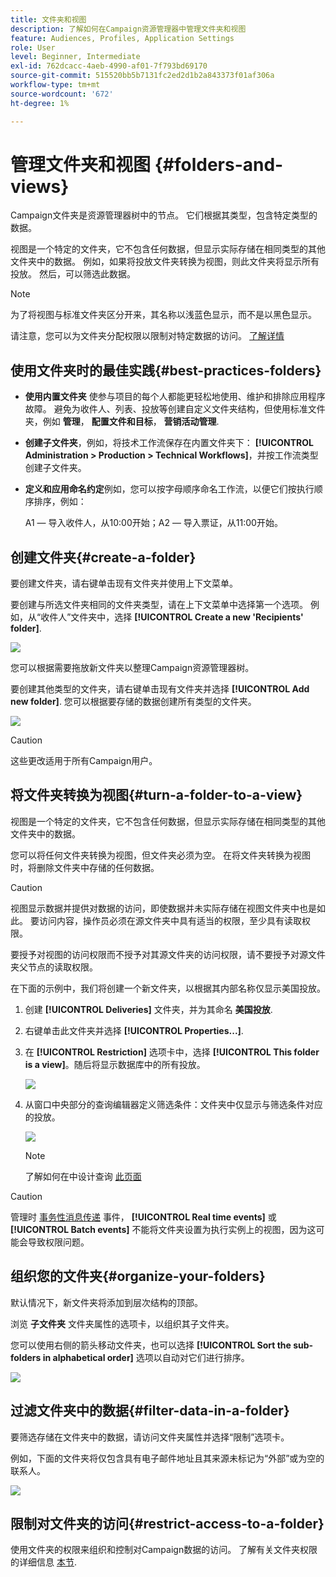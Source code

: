 ```yaml
---
title: 文件夹和视图
description: 了解如何在Campaign资源管理器中管理文件夹和视图
feature: Audiences, Profiles, Application Settings
role: User
level: Beginner, Intermediate
exl-id: 762dcacc-4aeb-4990-af01-7f793bd69170
source-git-commit: 515520bb5b7131fc2ed2d1b2a843373f01af306a
workflow-type: tm+mt
source-wordcount: '672'
ht-degree: 1%

---
```


# 管理文件夹和视图 {#folders-and-views}

Campaign文件夹是资源管理器树中的节点。 它们根据其类型，包含特定类型的数据。

视图是一个特定的文件夹，它不包含任何数据，但显示实际存储在相同类型的其他文件夹中的数据。 例如，如果将投放文件夹转换为视图，则此文件夹将显示所有投放。 然后，可以筛选此数据。


>[!NOTE]
>为了将视图与标准文件夹区分开来，其名称以浅蓝色显示，而不是以黑色显示。

请注意，您可以为文件夹分配权限以限制对特定数据的访问。 [了解详情](#restrict-access-to-a-folder)

## 使用文件夹时的最佳实践{#best-practices-folders}

* **使用内置文件夹** 使参与项目的每个人都能更轻松地使用、维护和排除应用程序故障。 避免为收件人、列表、投放等创建自定义文件夹结构，但使用标准文件夹，例如 **管理**， **配置文件和目标**， **营销活动管理**.

* **创建子文件夹**，例如，将技术工作流保存在内置文件夹下： **[!UICONTROL Administration > Production > Technical Workflows]**，并按工作流类型创建子文件夹。

* **定义和应用命名约定**&#x200B;例如，您可以按字母顺序命名工作流，以便它们按执行顺序排序，例如：

   A1 — 导入收件人，从10:00开始；A2 — 导入票证，从11:00开始。

## 创建文件夹{#create-a-folder}

要创建文件夹，请右键单击现有文件夹并使用上下文菜单。

要创建与所选文件夹相同的文件夹类型，请在上下文菜单中选择第一个选项。 例如，从“收件人”文件夹中，选择 **[!UICONTROL Create a new 'Recipients' folder]**.

![](assets/create-recipient-folder.png)

您可以根据需要拖放新文件夹以整理Campaign资源管理器树。

要创建其他类型的文件夹，请右键单击现有文件夹并选择 **[!UICONTROL Add new folder]**. 您可以根据要存储的数据创建所有类型的文件夹。

![](assets/add-new-folder.png)

>[!CAUTION]
>这些更改适用于所有Campaign用户。

## 将文件夹转换为视图{#turn-a-folder-to-a-view}

视图是一个特定的文件夹，它不包含任何数据，但显示实际存储在相同类型的其他文件夹中的数据。

您可以将任何文件夹转换为视图，但文件夹必须为空。 在将文件夹转换为视图时，将删除文件夹中存储的任何数据。

>[!CAUTION]
>
>视图显示数据并提供对数据的访问，即使数据并未实际存储在视图文件夹中也是如此。 要访问内容，操作员必须在源文件夹中具有适当的权限，至少具有读取权限。
>
>要授予对视图的访问权限而不授予对其源文件夹的访问权限，请不要授予对源文件夹父节点的读取权限。

在下面的示例中，我们将创建一个新文件夹，以根据其内部名称仅显示美国投放。

1. 创建 **[!UICONTROL Deliveries]** 文件夹，并为其命名 **美国投放**.
1. 右键单击此文件夹并选择 **[!UICONTROL Properties...]**.
1. 在 **[!UICONTROL Restriction]** 选项卡中，选择 **[!UICONTROL This folder is a view]**。随后将显示数据库中的所有投放。

   ![](assets/this-folder-is-a-view.png)

1. 从窗口中央部分的查询编辑器定义筛选条件：文件夹中仅显示与筛选条件对应的投放。

   ![](assets/filter-view.png)

   >[!NOTE]
   >
   >了解如何在中设计查询 [此页面](create-filters.md#advanced-filters)


>[!CAUTION]
>
>管理时 [事务性消息传递](../send/transactional.md) 事件， **[!UICONTROL Real time events]** 或 **[!UICONTROL Batch events]** 不能将文件夹设置为执行实例上的视图，因为这可能会导致权限问题。

## 组织您的文件夹{#organize-your-folders}

默认情况下，新文件夹将添加到层次结构的顶部。

浏览 **子文件夹** 文件夹属性的选项卡，以组织其子文件夹。

您可以使用右侧的箭头移动文件夹，也可以选择 **[!UICONTROL Sort the sub-folders in alphabetical order]** 选项以自动对它们进行排序。

![](assets/sort-folders.png)


## 过滤文件夹中的数据{#filter-data-in-a-folder}

要筛选存储在文件夹中的数据，请访问文件夹属性并选择“限制”选项卡。

例如，下面的文件夹将仅包含具有电子邮件地址且其来源未标记为“外部”或为空的联系人。

![](assets/add-a-filter-to-a-folder.png)


## 限制对文件夹的访问{#restrict-access-to-a-folder}

使用文件夹的权限来组织和控制对Campaign数据的访问。 了解有关文件夹权限的详细信息 [本节](../start/folder-permissions.md).
